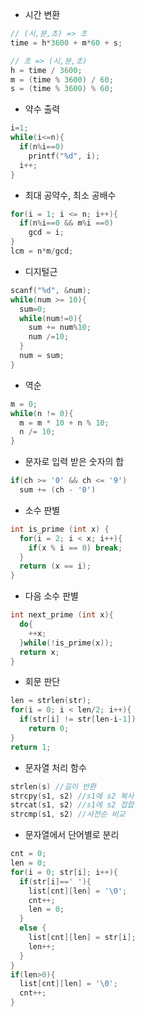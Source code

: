 - 시간 변환
```c
// (시,분,초) => 초
time = h*3600 + m*60 + s;

// 초 => (시,분,초)
h = time / 3600;
m = (time % 3600) / 60;
s = (time % 3600) % 60;
```

- 약수 출력
```c
i=1;
while(i<=n){
  if(n%i==0)
    printf("%d", i);
  i++;
}
```

- 최대 공약수, 최소 공배수
```c
for(i = 1; i <= n; i++){
  if(n%i==0 && m%i ==0)
    gcd = i;
}
lcm = n*m/gcd;
```

- 디지털근
```c
scanf("%d", &num);
while(num >= 10){
  sum=0;
  while(num!=0){
    sum += num%10;
    num /=10;
  }
  num = sum;
}
```

- 역순
```c
m = 0;
while(n != 0){
  m = m * 10 + n % 10;
  n /= 10;
}
```

- 문자로 입력 받은 숫자의 합
```c
if(ch >= '0' && ch <= '9')
  sum += (ch - '0')
```

- 소수 판별
```c
int is_prime (int x) {
  for(i = 2; i < x; i++){
    if(x % i == 0) break;
  }
  return (x == i);
}
```

- 다음 소수 판별
```c
int next_prime (int x){
  do{
    ++x;
  }while(!is_prime(x));
  return x;
}
```
- 회문 판단
```c
len = strlen(str);
for(i = 0; i < len/2; i++){
  if(str[i] != str[len-i-1])
    return 0;
}
return 1;
```

- 문자열 처리 함수
```c
strlen(s) //길이 반환
strcpy(s1, s2) //s1에 s2 복사
strcat(s1, s2) //s1에 s2 접합
strcmp(s1, s2) //사전순 비교
```

- 문자열에서 단어별로 분리
```c
cnt = 0;
len = 0;
for(i = 0; str[i]; i++){
  if(str[i]==' '){
    list[cnt][len] = '\0';
    cnt++;
    len = 0;
  }
  else {
    list[cnt][len] = str[i];
    len++;
  }
}
if(len>0){
  list[cnt][len] = '\0';
  cnt++;
}
```






